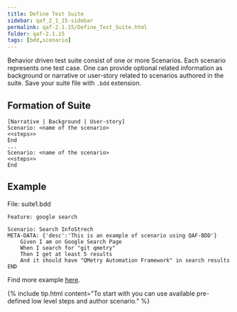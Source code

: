 ```yaml
---
title: Define Test Suite
sidebar: qaf_2_1_15-sidebar
permalink: qaf-2.1.15/Define_Test_Suite.html
folder: qaf-2.1.15
tags: [bdd,scenario]
---
```


Behavior driven test suite consist of one or more Scenarios. Each scenario represents one test case. One can provide optional related information as background or narrative or user-story related to scenarios authored in the suite. Save your suite file with `.bdd` extension.


## Formation of Suite

```
[Narrative | Background | User-story]
Scenario: <name of the scenario>
<<steps>>
End
...
Scenario: <name of the scenario>
<<steps>>
End
```

## Example
File: suite1.bdd

```
Feature: google search

Scenario: Search InfoStrech
META-DATA: {'desc':'This is an example of scenario using QAF-BDD'}
	Given I am on Google Search Page
	When I search for "git qmetry"
	Then I get at least 5 results
	And it should have "QMetry Automation Framework" in search results
END
```
Find more example [here](https://github.com/qmetry/qaf/tree/master/test/resources/scenarios).

{% include tip.html content="To start with you can use available pre-defined low level steps and author scenario." %}
